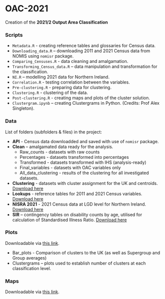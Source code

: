 # OAC-2021

Creation of the **2021/2 Output Area Classification**

### Scripts

- `Metadata.R` - creating reference tables and glossaries for Census data. 
- `Downloading_data.R` – downloading 2011 and 2021 Census data from NOMIS using `nomisr` package.
- `Comparing_Censuses.R` - data cleaning and amalgamation.
- `Transforming_Census_data.R` – data manipulation and transformation for the classification.
- `NI.R` – modelling 2021 data for Northern Ireland.
- `Correlation.R` - testing correlation between the variables.
- `Pre-clustering.R` - preparing data for clustering.
- `Clustering.R` - clustering of the data.
- `Post-clustering.R` - creating maps and plots of the cluster solution.
- `Clustergram.ipynb` – creating Clustergrams in Python. (Credits: Prof Alex Singleton).

### Data
List of folders (subfolders & files) in the project:

- **API** - Census data downloadded and saved with use of `nomisr` package.
- **Clean** – amalgamated data ready for the analysis.
  - Raw_counts - datasets with raw counts
  - Percentages - datasets transformed into percentages
  - Transformed - datasets transformed with IHS (analysis-ready)
  - Final_variables - datasets with OAC variables only
  - All_data_clustering - results of the clustering for all investigated datasets.
- **Clustering** - datasets with cluster assignment for the UK and centroids. [Download here](https://liveuclac-my.sharepoint.com/:f:/g/personal/zcfajwy_ucl_ac_uk/EhLNiogo5IZHtH1NKikh8e4BaWhJoaTpOKek7vmEXY40Qg?e=meb4sI)
- **Lookups** - reference tables for 2011 and 2021 Census variables. [Download here](https://liveuclac-my.sharepoint.com/:f:/g/personal/zcfajwy_ucl_ac_uk/EopoRyd87XpCjTWeVkQky-QBIIXWU4omlWYrTy9CA2a68g?e=aHy5I0)
- **NISRA 2021** - 2021 Census data at LGD level for Northern Ireland. [Download here](https://liveuclac-my.sharepoint.com/:f:/g/personal/zcfajwy_ucl_ac_uk/EsNU1WxSz0pGkxG0OejUTD8Bz0uB7OOPWnjsLTmH-uiTjg?e=Hho4X7)
- **SIR** – contingency tables on disability counts by age, utilised for calculation of Standardised Illness Ratio. [Download here](https://liveuclac-my.sharepoint.com/:f:/g/personal/zcfajwy_ucl_ac_uk/EreqlG5R7-5PmVmDTdlAQ1YBwN1qZb-43FyTwPFksw2F7w?e=lzYp1B)

### Plots

Downloadable via [this link](https://liveuclac-my.sharepoint.com/:f:/g/personal/zcfajwy_ucl_ac_uk/Ejr-KcCj7qVIv4K6kTsH_90BlTw3kQvLsiP8P9k4Qjid5w?e=wEtlDz).

- Bar_plots - Comparison of clusters to the UK (as well as Supergroup and Group averages)
- Clustergrams – plots used to establish number of clusters at each classification level. 

### Maps

Downloadable via [this link](https://liveuclac-my.sharepoint.com/:f:/g/personal/zcfajwy_ucl_ac_uk/El562C0yOhlBlPTIKM8qx88BUfxrJM8rd3k2KlYCUeTA4g?e=UF0tZi).
